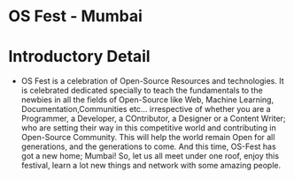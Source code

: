 # OS Fest - Mumbai

# Introductory Detail
- OS Fest is a celebration of Open-Source Resources and technologies. It is celebrated dedicated specially to teach the fundamentals to the newbies in all the fields of Open-Source like Web, Machine Learning, Documentation,Communities etc... irrespective of whether you are a Programmer, a Developer, a COntributor, a Designer or a Content Writer; who are setting their way in this competitive world and contributing in Open-Source Community. This will help the world remain Open for all generations, and the generations to come. And this time, OS-Fest has got a new home; Mumbai! So, let us all meet under one roof, enjoy this festival, learn a lot new things and network with some amazing people.
